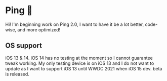 # Ping 📣
Hi! I'm beginning work on Ping 2.0, I want to have it be a lot better, code-wise, and more optimized! 

## OS support
iOS 13 & 14. iOS 14 has no testing at the moment so I cannot guarantee tweak working. My only testing device is on iOS 13 and I do not want to update as I want to support iOS 13 until WWDC 2021 when iOS 15 dev. beta is released.

